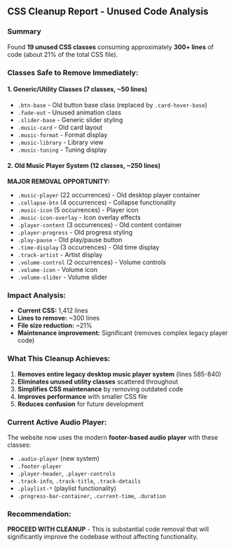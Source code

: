## CSS Cleanup Report - Unused Code Analysis

### **Summary**
Found **19 unused CSS classes** consuming approximately **300+ lines** of code (about 21% of the total CSS file).

### **Classes Safe to Remove Immediately:**

#### **1. Generic/Utility Classes (7 classes, ~50 lines)**
- `.btn-base` - Old button base class (replaced by `.card-hover-base`)
- `.fade-out` - Unused animation class
- `.slider-base` - Generic slider styling
- `.music-card` - Old card layout
- `.music-format` - Format display
- `.music-library` - Library view
- `.music-tuning` - Tuning display

#### **2. Old Music Player System (12 classes, ~250 lines)**
**MAJOR REMOVAL OPPORTUNITY:**
- `.music-player` (22 occurrences) - Old desktop player container
- `.collapse-btn` (4 occurrences) - Collapse functionality
- `.music-icon` (5 occurrences) - Player icon
- `.music-icon-overlay` - Icon overlay effects
- `.player-content` (3 occurrences) - Old content container
- `.player-progress` - Old progress styling
- `.play-pause` - Old play/pause button
- `.time-display` (3 occurrences) - Old time display
- `.track-artist` - Artist display
- `.volume-control` (2 occurrences) - Volume controls
- `.volume-icon` - Volume icon
- `.volume-slider` - Volume slider

### **Impact Analysis:**
- **Current CSS:** 1,412 lines
- **Lines to remove:** ~300 lines  
- **File size reduction:** ~21%
- **Maintenance improvement:** Significant (removes complex legacy player code)

### **What This Cleanup Achieves:**
1. **Removes entire legacy desktop music player system** (lines 585-840)
2. **Eliminates unused utility classes** scattered throughout
3. **Simplifies CSS maintenance** by removing outdated code
4. **Improves performance** with smaller CSS file
5. **Reduces confusion** for future development

### **Current Active Audio Player:**
The website now uses the modern **footer-based audio player** with these classes:
- `.audio-player` (new system)
- `.footer-player` 
- `.player-header`, `.player-controls`
- `.track-info`, `.track-title`, `.track-details`
- `.playlist-*` (playlist functionality)
- `.progress-bar-container`, `.current-time`, `.duration`

### **Recommendation:**
**PROCEED WITH CLEANUP** - This is substantial code removal that will significantly improve the codebase without affecting functionality.
